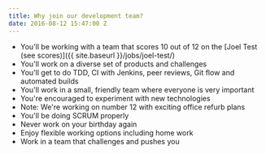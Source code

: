 ```yaml
---
title: Why join our development team?
date: 2016-08-12 15:47:00 Z
---
```


- You'll be working with a team that scores 10 out of 12 on the [Joel Test (see scores)]({{ site.baseurl }}/jobs/joel-test/)
- You'll work on a diverse set of products and challenges
- You'll get to do TDD, CI with Jenkins, peer reviews, Git flow and automated builds
- You'll work in a small, friendly team where everyone is very important
- You're encouraged to experiment with new technologies
- Note: We're working on number 12 with exciting office refurb plans
- You'll be doing SCRUM properly
- Never work on your birthday again
- Enjoy flexible working options including home work
- Work in a team that challenges and pushes you